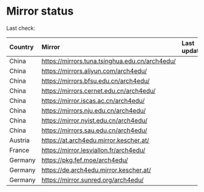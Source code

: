<script src="./time.js"></script>
# Mirror status
Last check: <script type="text/javascript">localize(1735921616.232914);</script>

|Country|Mirror|Last update|
|:------|:-----|:----------|
|China|https://mirrors.tuna.tsinghua.edu.cn/arch4edu/|<script type="text/javascript">localize(1735886619);</script>|
|China|https://mirrors.aliyun.com/arch4edu/|<script type="text/javascript">localize(1735886619);</script>|
|China|https://mirrors.bfsu.edu.cn/arch4edu/|<script type="text/javascript">localize(1735886619);</script>|
|China|https://mirrors.cernet.edu.cn/arch4edu/|<script type="text/javascript">localize(1735886619);</script>|
|China|https://mirror.iscas.ac.cn/arch4edu/|<script type="text/javascript">localize(1735844060);</script>|
|China|https://mirrors.nju.edu.cn/arch4edu/|<script type="text/javascript">localize(1735800438);</script>|
|China|https://mirror.nyist.edu.cn/arch4edu/|<script type="text/javascript">localize(1735886619);</script>|
|China|https://mirrors.sau.edu.cn/arch4edu/|<script type="text/javascript">localize(1731653531);</script>|
|Austria|https://at.arch4edu.mirror.kescher.at/|<script type="text/javascript">localize(1735886619);</script>|
|France|https://mirror.lesviallon.fr/arch4edu/|<script type="text/javascript">localize(1735886619);</script>|
|Germany|https://pkg.fef.moe/arch4edu/|<script type="text/javascript">localize(1735886619);</script>|
|Germany|https://de.arch4edu.mirror.kescher.at/|<script type="text/javascript">localize(1735886619);</script>|
|Germany|https://mirror.sunred.org/arch4edu/|<script type="text/javascript">localize(1735886619);</script>|

<script src="./tablefilter/tablefilter.js"></script>
<script src="./table.js"></script>